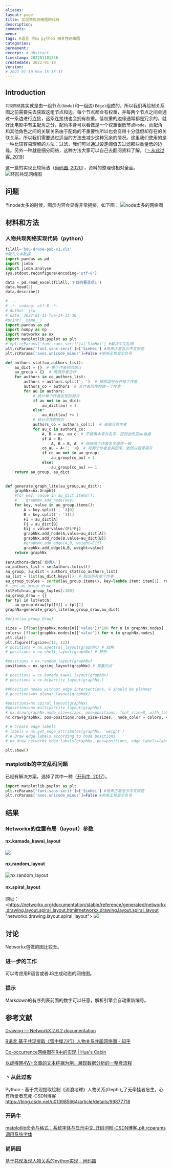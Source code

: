 ```yaml
---
aliases:
layout: page
title: 实现共现网络图的代码
description:
comments:
menu:
tags: R语言 代码 python 相关性网络图
categories:
permanent: 
excerpt: # abstract
timestamp: 202201101356
createdate: 2022-01-10
version:
# 2022-01-10-Mon-15-35-31
---
```


## Introduction
`共现网络`其实就是由一组节点`(Node)`和一组边`(Edge)`组成的，所以我们再绘制关系图之前需要先去获取这组节点和边。每个节点都会有权重，并每两个节点之间会通过一条边进行连接，这条连接线也会拥有权重。低权重的边缘通常都是冗余的，就好比电影中有主配角之分，配角本身可以看做是一个权重很低节点`Node`，而配角和其他角色之间的关联关系由于配角的不重要性所以也会变得十分低但却存在的关联关系，所以我们需要通过适当的方法去减少这种冗余的情况。这里我们使用的是一种比较容易理解的方法：过滤，我们可以通过设定阈值去过滤那些重量低的边缘。另外一种就是细分网络，这种方法大家可以自己去翻阅资料了解。（[丶从此过客, 2019](#丶从此过客)）

这一篇的实现比较简洁（[尚码园, 2020](#尚码园)），资料的整理也相对全面。
![环形共现网络图](../images/Pasted%20image%2020220110153235.png)

## 问题

当node太多的时候，图示内容会显得非常拥挤，如下图：
![node太多的网络图](/images/Pasted%20image%2020220110142331.png )

## 材料和方法

### 人物共现网络实现代码（python）

```python
filAll='hdu-drone-pub-v1.xls'
#载入文本数据
import pandas as pd
import jieba
import jieba.analyse
sys.stdout.reconfigure(encoding='utf-8')

data = pd.read_excel(filAll,'下载的著录项1')
data.head(2)
data.describe()

# ...
# -*- coding: utf-8 -*-
# Author  jsw
# date: 2022-01-11-Tue-14-33-36
#print(__name__)
import pandas as pd
import numpy as np
import networkx as nx
import matplotlib.pyplot as plt
# mpl.rcParams['font.sans-serif']=['SimHei'] #解决中文乱码
plt.rcParams['font.sans-serif']=['SimHei'] #用来正常显示中文标签
plt.rcParams['axes.unicode_minus']=False #用来正常显示负号

def authors_stat(co_authors_list):
    au_dict = {}  # 单个作者频次统计
    au_group = {}  # 两两作者合作
    for authors in co_authors_list:
        authors = authors.split('; ')  # 按照逗号分开每个作者
        authors_co = authors  # 合作者同样构建一个样本
        for au in authors:
            # 统计单个作者出现的频次
            if au not in au_dict:
                au_dict[au] = 1
            else:
                au_dict[au] += 1
            # 统计合作的频次
            authors_co = authors_co[1:]  # 去掉当前作者
            for au_c in authors_co:
                A, B = au, au_c  # 不能用本来的名字，否则会改变au自身
                if A > B:
                    A, B = B, A  # 保持两个作者名字顺序一致
                co_au = A+'; '+B  # 将两个作者合并起来，依然以逗号隔开
                if co_au not in au_group:
                    au_group[co_au] = 1
                else:
                    au_group[co_au] += 1
    return au_group, au_dict

  
def generate_graph_lite(au_group,au_dict):
    graphNx=nx.Graph()
    #for key, value in au_dict.items():
    #    graphNx.add_node(key)
    for key, value in au_group.items():
        A = key.split('; ')[0]
        B = key.split('; ')[1]
        Fi = au_dict[A]
        Fj = au_dict[B]
        Eij = value*value/(Fi*Fj)
        graphNx.add_node(A,value=au_dict[A])
        graphNx.add_node(B,value=au_dict[B])
        #graphNx.add_edge(A,B, weight=Eij)
        graphNx.add_edge(A,B, weight=value)
    return graphNx
  
serAuthors=data['发明人']
co_authors_list = serAuthors.tolist()
au_group, au_dict = authors_stat(co_authors_list)
au_list = list(au_dict.keys())  # 取出所有单个作者
au_group_tuples = sorted(au_group.items(), key=lambda item: item[1], reverse=True) # return is a list of tuples 
#　get au_group_draw
lstFetch=au_group_tuples[:100]
au_group_draw = {}
for tpl in lstFetch:
    au_group_draw[tpl[0]] = tpl[1]
graphNx=generate_graph_lite(au_group_draw,au_dict)

#print(au_group_draw)

sizes = [float(graphNx.nodes[n]['value'])*100 for n in graphNx.nodes]
colors= [float(graphNx.nodes[n]['value']) for n in graphNx.nodes]
plt.cla()
plt.figure(figsize=(12, 12))
# positions = nx.spectral_layout(graphNx) # 四角
# positions = nx.shell_layout(graphNx) # 环形

#positions = nx.random_layout(graphNx)
positions = nx.spring_layout(graphNx) # 聚集的点

# positions = nx.kamada_kawai_layout(graphNx) 
# positions = nx.bipartite_layout(graphNx,) 

##Position nodes without edge intersections, G should be planner
# positions=nx.planar_layout(graphNx) 

#positions=nx.spiral_layout(graphNx)
#positions=nx.multipartite_layout(graphNx)
# nx.draw(graphNx,node_size=sizes, pos=positions, font_size=8, with_labels=True)
nx.draw(graphNx, pos=positions,node_size=sizes,  node_color = colors, vmin=1, vmax=9, cmap = plt.cm.get_cmap('rainbow'),font_size=8, with_labels=True)

# # Create edge labels
# labels = nx.get_edge_attributes(graphNx, 'weight')
# # Draw edge labels according to node positions
# nx.draw_networkx_edge_labels(graphNx, pos=positions, edge_labels=labels)

plt.show()

```


### matplotlib的中文乱码问题

已经有解决方案，选择了其中一种（[开码牛, 2017](#开码牛)）。
```python
import matplotlib.pyplot as plt
plt.rcParams['font.sans-serif']=['SimHei'] #用来正常显示中文标签
plt.rcParams['axes.unicode_minus']=False #用来正常显示负号
```


## 结果

###  Networkx的位置布局（layout）参数

####  nx.kamada_kawai_layout
![](../images/Pasted%20image%2020220111143831.png)

#### nx.random_layout
![nx.random_layout](/images/Pasted%20image%2020220111141859.png)

#### nx.spiral_layout
网址：<https://networkx.org/documentation/stable/reference/generated/networkx.drawing.layout.spiral_layout.html#networkx.drawing.layout.spiral_layout "networkx.drawing.layout.spiral_layout">
![](/images/Pasted%20image%2020220111142943.png)




## 讨论
Networkx包做的图比较丑。


### 进一步的工作
可以考虑用R语言或者JS生成动态的网络图。

### 提示
Markdown的有序列表前面的数字可以任意，解析引擎会自动重新编号。

 
## 参考文献

[Drawing — NetworkX 2.6.2 documentation](https://networkx.org/documentation/stable/reference/drawing.html)

[R语言 基于共现提取《雪中悍刀行》人物关系并画网络图 - 知乎](https://zhuanlan.zhihu.com/p/388637831)

[Co-occurrence网络图在R中的实现 | Hua's Cabin](https://zouhua.top/archives/c2d62944.html)

[以虎嗅网4W+文章的文本挖掘为例，展现数据分析的一整套流程](https://t.cj.sina.com.cn/articles/view/2490080994/946b9ee20010025k8)

###  丶从此过客
Python - 基于共现提取绘制《流浪地球》人物关系(Gephi)_了无牵挂者忘生，心有所爱者忘死-CSDN博客
https://blog.csdn.net/u013985664/article/details/99877718

### 开码牛 
[matplotlib命令与格式：系统字体与显示中文_开码河粉-CSDN博客_plt.rcparams调用系统字体](https://blog.csdn.net/helunqu2017/article/details/78602959)

### 尚码园
[基于共现发现人物关系的python实现 - 尚码园](https://www.shangmayuan.com/a/c19e2fde58164ae3baf4028e.html)